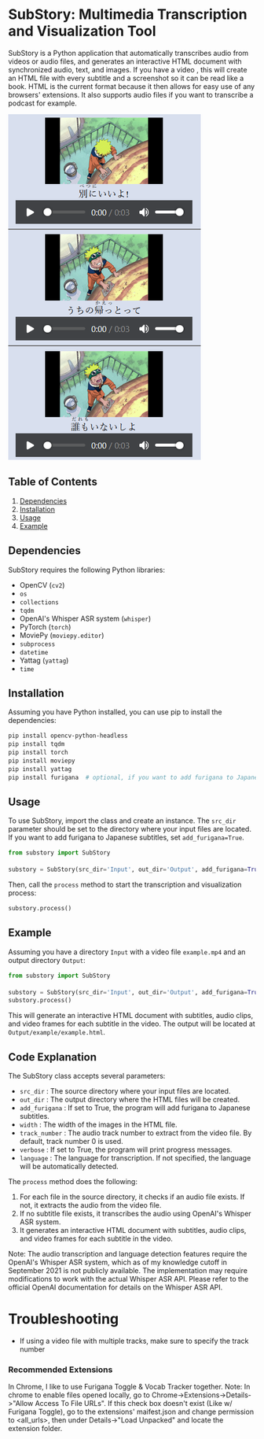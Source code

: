 # SubStory: Multimedia Transcription and Visualization Tool
SubStory is a Python application that automatically transcribes audio from videos or audio files, and generates an interactive HTML document with synchronized audio, text, and images.
If you have a video , this will create an HTML file with every subtitle and a screenshot so it can be read like a book. HTML is the current format because it then allows for easy use of any browsers' extensions.
It also supports audio files if you want to transcribe a podcast for example.

![Example](example.png)

## Table of Contents
1. [Dependencies](#Dependencies)
2. [Installation](#Installation)
3. [Usage](#Usage)
4. [Example](#Example)

## Dependencies
SubStory requires the following Python libraries:

- OpenCV (`cv2`)
- `os`
- `collections`
- `tqdm`
- OpenAI's Whisper ASR system (`whisper`)
- PyTorch (`torch`)
- MoviePy (`moviepy.editor`)
- `subprocess`
- `datetime`
- Yattag (`yattag`)
- `time`

## Installation
Assuming you have Python installed, you can use pip to install the dependencies:

```bash
pip install opencv-python-headless
pip install tqdm
pip install torch
pip install moviepy
pip install yattag
pip install furigana  # optional, if you want to add furigana to Japanese subtitles
```

## Usage
To use SubStory, import the class and create an instance. The `src_dir` parameter should be set to the directory where your input files are located. If you want to add furigana to Japanese subtitles, set `add_furigana=True`.

```python
from substory import SubStory

substory = SubStory(src_dir='Input', out_dir='Output', add_furigana=True)
```

Then, call the `process` method to start the transcription and visualization process:

```python
substory.process()
```

## Example
Assuming you have a directory `Input` with a video file `example.mp4` and an output directory `Output`:

```python
from substory import SubStory

substory = SubStory(src_dir='Input', out_dir='Output', add_furigana=True)
substory.process()
```

This will generate an interactive HTML document with subtitles, audio clips, and video frames for each subtitle in the video. The output will be located at `Output/example/example.html`.

## Code Explanation

The SubStory class accepts several parameters:

- `src_dir` : The source directory where your input files are located.
- `out_dir` : The output directory where the HTML files will be created.
- `add_furigana` : If set to True, the program will add furigana to Japanese subtitles.
- `width` : The width of the images in the HTML file.
- `track_number` : The audio track number to extract from the video file. By default, track number 0 is used.
- `verbose` : If set to True, the program will print progress messages.
- `language` : The language for transcription. If not specified, the language will be automatically detected.

The `process` method does the following:

1. For each file in the source directory, it checks if an audio file exists. If not, it extracts the audio from the video file.
2. If no subtitle file exists, it transcribes the audio using OpenAI's Whisper ASR system.
3. It generates an interactive HTML document with subtitles, audio clips, and video frames for each subtitle in the video.

Note: The audio transcription and language detection features require the OpenAI's Whisper ASR system, which as of my knowledge cutoff in September 2021 is not publicly available. The implementation may require modifications to work with the actual Whisper ASR API. Please refer to the official OpenAI documentation for details on the Whisper ASR API.

# Troubleshooting
- If using a video file with multiple tracks, make sure to specify the track number

### Recommended Extensions
In Chrome, I like to use Furigana Toggle & Vocab Tracker together.
Note: In chrome to enable files opened locally, go to Chrome->Extensions->Details->"Allow Access To File URLs". If this check box doesn't exist (Like w/ Furigana Toggle), go to the extensions' maifest.json and change permission to <all_urls>, then under Details->"Load Unpacked" and locate the extension folder.